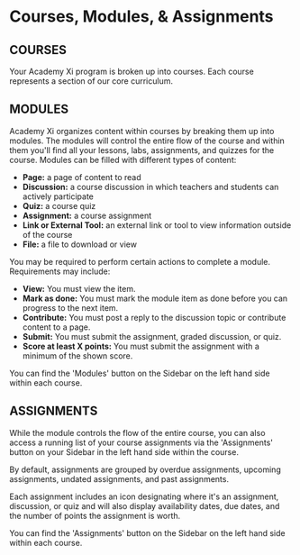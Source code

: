 # Courses, Modules, & Assignments

## COURSES

Your Academy Xi program is broken up into courses. Each course represents a
section of our core curriculum.

## MODULES

Academy Xi organizes content within courses by breaking them up into
modules.  The modules will control the entire flow of the course and within them
you'll find all your lessons, labs, assignments, and quizzes for the course.
Modules can be filled with different types of content:

- **Page:** a page of content to read
- **Discussion:** a course discussion in which teachers and students can
  actively participate
- **Quiz:** a course quiz
- **Assignment:** a course assignment
- **Link or External Tool:** an external link or tool to view information
  outside of the course
- **File:** a file to download or view

You may be required to perform certain actions to complete a module.
Requirements may include:

- **View:** You must view the item.
- **Mark as done:** You must mark the module item as done before you can
  progress to the next item.
- **Contribute:** You must post a reply to the discussion topic or contribute
  content to a page.
- **Submit:** You must submit the assignment, graded discussion, or quiz.
- **Score at least X points:** You must submit the assignment with a minimum
  of the shown score.

You can find the 'Modules' button on the Sidebar on the left hand side within
each course.

## ASSIGNMENTS

While the module controls the flow of the entire course, you can also access a
running list of your course assignments via the 'Assignments' button on your
Sidebar in the left hand side within the course.  

By default, assignments are grouped by overdue assignments, upcoming
assignments, undated assignments, and past assignments.

Each assignment includes an icon designating where it's an assignment,
discussion, or quiz and will also display availability dates, due dates, and the
number of points the assignment is worth.

You can find the 'Assignments' button on the Sidebar on the left hand side
within each course.